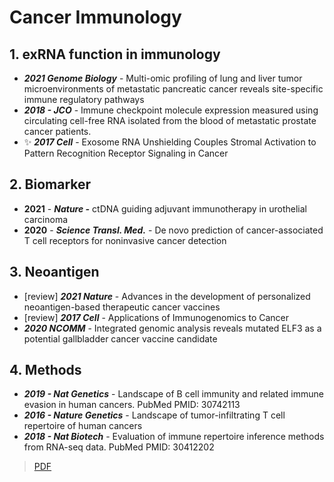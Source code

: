 # Cancer Immunology

## **1. exRNA function in immunology**

* _**2021 Genome Biology**_ - Multi-omic profiling of lung and liver tumor microenvironments of metastatic pancreatic cancer reveals site-specific immune regulatory pathways
* _**2018 - JCO**_ - Immune checkpoint molecule expression measured using circulating cell-free RNA isolated from the blood of metastatic prostate cancer patients.
* ✨ _**2017 Cell**_ - Exosome RNA Unshielding Couples Stromal Activation to Pattern Recognition Receptor Signaling in Cancer

## 2. Biomarker

* **2021** - _**Nature -**_ ctDNA guiding adjuvant immunotherapy in urothelial carcinoma
* **2020** - _**Science Transl. Med.**_ - De novo prediction of cancer-associated T cell receptors for noninvasive cancer detection

## 3. Neoantigen

* \[review\] _**2021 Nature**_ - Advances in the development of personalized neoantigen-based therapeutic cancer vaccines
* \[review\] _**2017 Cell**_ - Applications of Immunogenomics to Cancer
* _**2020 NCOMM**_ - Integrated genomic analysis reveals mutated ELF3 as a potential gallbladder cancer vaccine candidate

## **4. Methods**

* _**2019 - Nat Genetics**_ - Landscape of B cell immunity and related immune evasion in human cancers. PubMed PMID: 30742113
* _**2016 - Nature Genetics**_ - Landscape of tumor-infiltrating T cell repertoire of human cancers
* _**2018 - Nat Biotech**_ - Evaluation of immune repertoire inference methods from RNA-seq data. PubMed PMID: 30412202

> [PDF](https://cloud.tsinghua.edu.cn/d/f72ee6992a1e4ec78044/?p=%2FCancer%20Immunology&mode=list)

